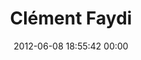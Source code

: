 ---
title: "Clément Faydi"
date: 2012-06-08 18:55:42 00:00
permalink: /cfaydi
twitter: "cfaydi"
likes: [808,39,555,698,69]
id: 899
gravatar: "http://www.gravatar.com/avatar/0c42e4d495e3af6f5a348ba3f2a0cf6d"
---